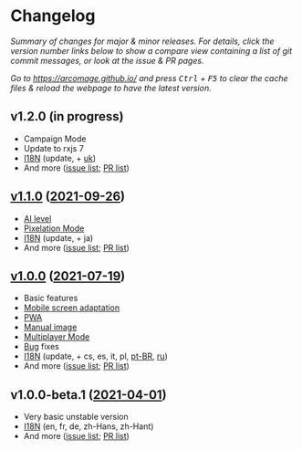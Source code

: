 # Changelog

_Summary of changes for major & minor releases. For details, click the version number links below to show a compare view containing a list of git commit messages, or look at the issue & PR pages._

_Go to https://arcomage.github.io/ and press <kbd>Ctrl</kbd> + <kbd>F5</kbd> to clear the cache files & reload the webpage to have the latest version._

## v1.2.0 (in progress)

- Campaign Mode
- Update to rxjs 7
- [I18N](https://github.com/arcomage/arcomage-hd/issues/9) (update, + [uk](https://github.com/arcomage/arcomage-hd/pull/48))
- And more ([issue list](https://github.com/arcomage/arcomage-hd/issues?q=is%3Aissue+is%3Aclosed+closed%3A2021-09-26..*); [PR list](https://github.com/arcomage/arcomage-hd/pulls?q=is%3Apr+is%3Aclosed+merged%3A2021-09-26..*))

## [v1.1.0](https://github.com/arcomage/arcomage-hd/compare/v1.0.0...v1.1.0) ([2021-09-26](https://github.com/arcomage/arcomage-hd/tree/ae1e782771c2db894a4c441eebd441a6d962ff46))

- [AI level](https://github.com/arcomage/arcomage-hd/issues/45)
- [Pixelation Mode](https://github.com/arcomage/arcomage-hd/issues/44)
- [I18N](https://github.com/arcomage/arcomage-hd/issues/9) (update, + ja)
- And more ([issue list](https://github.com/arcomage/arcomage-hd/issues?q=is%3Aissue+is%3Aclosed+closed%3A2021-07-19..2021-09-26); [PR list](https://github.com/arcomage/arcomage-hd/pulls?q=is%3Apr+is%3Aclosed+merged%3A2021-07-19..2021-09-26))

## [v1.0.0](https://github.com/arcomage/arcomage-hd/compare/v1.0.0-beta.1...v1.0.0) ([2021-07-19](https://github.com/arcomage/arcomage-hd/tree/b0300d12aaab51f3c087411b2912906c9fbabe0e))

- Basic features
- [Mobile screen adaptation](https://github.com/arcomage/arcomage-hd/issues/1)
- [PWA](https://github.com/arcomage/arcomage-hd/issues/16)
- [Manual image](https://github.com/arcomage/arcomage-hd/issues/19)
- [Multiplayer Mode](https://github.com/arcomage/arcomage-hd/issues/10)
- [Bug](https://github.com/arcomage/arcomage-hd/issues?q=is%3Aissue+is%3Aclosed+is%3Aclosed+label%3Abug) fixes
- [I18N](https://github.com/arcomage/arcomage-hd/issues/9) (update, + cs, es, it, pl, [pt-BR](https://github.com/arcomage/arcomage-hd/pull/36), [ru](https://github.com/arcomage/arcomage-hd/pull/14))
- And more ([issue list](https://github.com/arcomage/arcomage-hd/issues?q=is%3Aissue+is%3Aclosed+closed%3A2021-04-01..2021-07-19); [PR list](https://github.com/arcomage/arcomage-hd/pulls?q=is%3Apr+is%3Aclosed+merged%3A2021-04-01..2021-07-19))

## v1.0.0-beta.1 ([2021-04-01](https://github.com/arcomage/arcomage-hd/tree/494f4782b456be59753880e2ca9b4aebe805bf0f))

- Very basic unstable version
- [I18N](https://github.com/arcomage/arcomage-hd/issues/9) (en, fr, de, zh-Hans, zh-Hant)
- And more ([issue list](https://github.com/arcomage/arcomage-hd/issues?q=is%3Aissue+is%3Aclosed+closed%3A*..2021-04-01); [PR list](https://github.com/arcomage/arcomage-hd/pulls?q=is%3Apr+is%3Aclosed+merged%3A*..2021-04-01))
